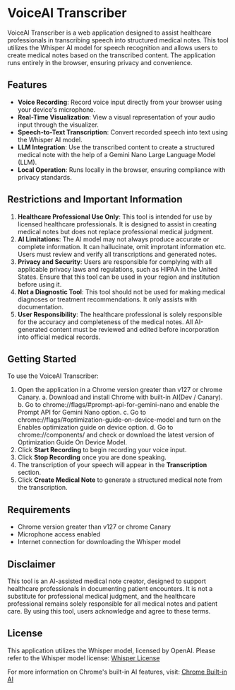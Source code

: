 # VoiceAI Transcriber

VoiceAI Transcriber is a web application designed to assist healthcare professionals in transcribing speech into structured medical notes. This tool utilizes the Whisper AI model for speech recognition and allows users to create medical notes based on the transcribed content. The application runs entirely in the browser, ensuring privacy and convenience.

## Features
- **Voice Recording**: Record voice input directly from your browser using your device's microphone.
- **Real-Time Visualization**: View a visual representation of your audio input through the visualizer.
- **Speech-to-Text Transcription**: Convert recorded speech into text using the Whisper AI model.
- **LLM Integration**: Use the transcribed content to create a structured medical note with the help of a Gemini Nano Large Language Model (LLM).
- **Local Operation**: Runs locally in the browser, ensuring compliance with privacy standards.


## Restrictions and Important Information
1. **Healthcare Professional Use Only**: This tool is intended for use by licensed healthcare professionals. It is designed to assist in creating medical notes but does not replace professional medical judgment.
2. **AI Limitations**: The AI model may not always produce accurate or complete information. It can hallucinate, omit improtant information etc. Users must review and verify all transcriptions and generated notes.
3. **Privacy and Security**: Users are responsible for complying with all applicable privacy laws and regulations, such as HIPAA in the United States. Ensure that this tool can be used in your region and institution before using it.
4. **Not a Diagnostic Tool**: This tool should not be used for making medical diagnoses or treatment recommendations. It only assists with documentation.
5. **User Responsibility**: The healthcare professional is solely responsible for the accuracy and completeness of the medical notes. All AI-generated content must be reviewed and edited before incorporation into official medical records.

## Getting Started
To use the VoiceAI Transcriber:
1. Open the application in a Chrome version greater than v127 or chrome Canary.
   a. Download and install Chrome with built-in AI(Dev / Canary).
   b. Go to chrome://flags/#prompt-api-for-gemini-nano and enable the Prompt API for Gemini Nano option.
   c. Go to chrome://flags/#optimization-guide-on-device-model and turn on the Enables optimization guide on device option.
   d. Go to chrome://components/ and check or download the latest version of Optimization Guide On Device Model.
2. Click **Start Recording** to begin recording your voice input.
3. Click **Stop Recording** once you are done speaking.
4. The transcription of your speech will appear in the **Transcription** section.
5. Click **Create Medical Note** to generate a structured medical note from the transcription.

## Requirements
- Chrome version greater than v127 or chrome Canary
- Microphone access enabled
- Internet connection for downloading the Whisper model

## Disclaimer
This tool is an AI-assisted medical note creator, designed to support healthcare professionals in documenting patient encounters. It is not a substitute for professional medical judgment, and the healthcare professional remains solely responsible for all medical notes and patient care. By using this tool, users acknowledge and agree to these terms.

## License
This application utilizes the Whisper model, licensed by OpenAI. Please refer to the Whisper model license: [Whisper License](https://github.com/openai/whisper/blob/main/LICENSE)

For more information on Chrome's built-in AI features, visit: [Chrome Built-in AI](https://developer.chrome.com/docs/ai/built-in)



